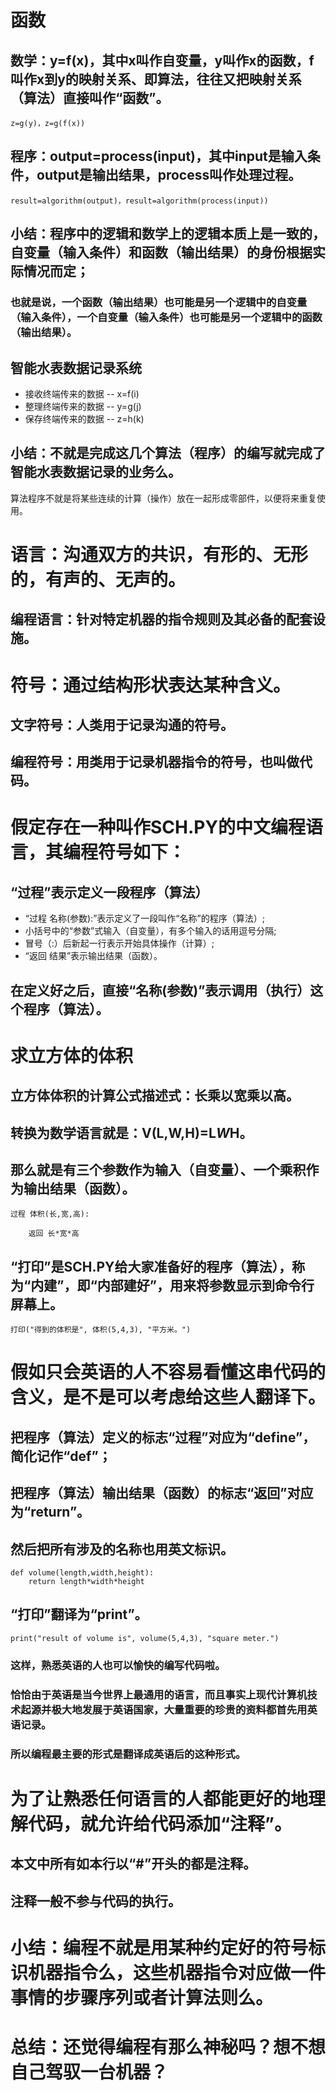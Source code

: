 # 函数
## 数学：y=f(x)，其中x叫作自变量，y叫作x的函数，f叫作x到y的映射关系、即算法，**往往又把映射关系（算法）直接叫作“函数”**。

```
z=g(y)，z=g(f(x))
```

## 程序：output=process(input)，其中input是输入条件，output是输出结果，process叫作处理过程。

```
result=algorithm(output)，result=algorithm(process(input))
```

## 小结：程序中的逻辑和数学上的逻辑本质上是一致的，自变量（输入条件）和函数（输出结果）的身份根据实际情况而定；
### 也就是说，一个函数（输出结果）也可能是另一个逻辑中的自变量（输入条件），一个自变量（输入条件）也可能是另一个逻辑中的函数（输出结果）。

## 智能水表数据记录系统

- 接收终端传来的数据 -- x=f(i)
- 整理终端传来的数据 -- y=g(j)
- 保存终端传来的数据 -- z=h(k)

## 小结：不就是完成这几个算法（程序）的编写就完成了智能水表数据记录的业务么。

算法程序不就是将某些连续的计算（操作）放在一起形成零部件，以便将来重复使用。

# 语言：沟通双方的共识，有形的、无形的，有声的、无声的。

## 编程语言：针对特定机器的指令规则及其必备的配套设施。

# 符号：通过结构形状表达某种含义。

## 文字符号：人类用于记录沟通的符号。

## 编程符号：用类用于记录机器指令的符号，也叫做代码。

# 假定存在一种叫作SCH.PY的中文编程语言，其编程符号如下：

## “过程”表示定义一段程序（算法）

- “过程 名称(参数):”表示定义了一段叫作“名称”的程序（算法）;
- 小括号中的“参数”式输入（自变量），有多个输入的话用逗号分隔;
- 冒号（:）后新起一行表示开始具体操作（计算）;
- “返回 结果”表示输出结果（函数）。

## 在定义好之后，直接“名称(参数)”表示调用（执行）这个程序（算法）。

# 求立方体的体积
## 立方体体积的计算公式描述式：长乘以宽乘以高。
## 转换为数学语言就是：V(L,W,H)=L*W*H。
## 那么就是有三个参数作为输入（自变量）、一个乘积作为输出结果（函数）。

```
过程 体积(长,宽,高):

    返回 长*宽*高
```

## “打印”是SCH.PY给大家准备好的程序（算法），称为“内建”，即“内部建好”，用来将参数显示到命令行屏幕上。

```
打印("得到的体积是", 体积(5,4,3), "平方米。")
```

# 假如只会英语的人不容易看懂这串代码的含义，是不是可以考虑给这些人翻译下。
## 把程序（算法）定义的标志“过程”对应为“define”，简化记作“def”；
## 把程序（算法）输出结果（函数）的标志“返回”对应为“return”。
## 然后把所有涉及的名称也用英文标识。

```
def volume(length,width,height):
    return length*width*height
```

## “打印”翻译为“print”。

```
print("result of volume is", volume(5,4,3), "square meter.")
```

### 这样，熟悉英语的人也可以愉快的编写代码啦。
### 恰恰由于英语是当今世界上最通用的语言，而且事实上现代计算机技术起源并极大地发展于英语国家，大量重要的珍贵的资料都首先用英语记录。
### 所以编程最主要的形式是翻译成英语后的这种形式。

# 为了让熟悉任何语言的人都能更好的地理解代码，就允许给代码添加“注释”。
## 本文中所有如本行以“#”开头的都是注释。
## 注释一般不参与代码的执行。

# 小结：编程不就是用某种约定好的符号标识机器指令么，这些机器指令对应做一件事情的步骤序列或者计算法则么。

# 总结：还觉得编程有那么神秘吗？想不想自己驾驭一台机器？
